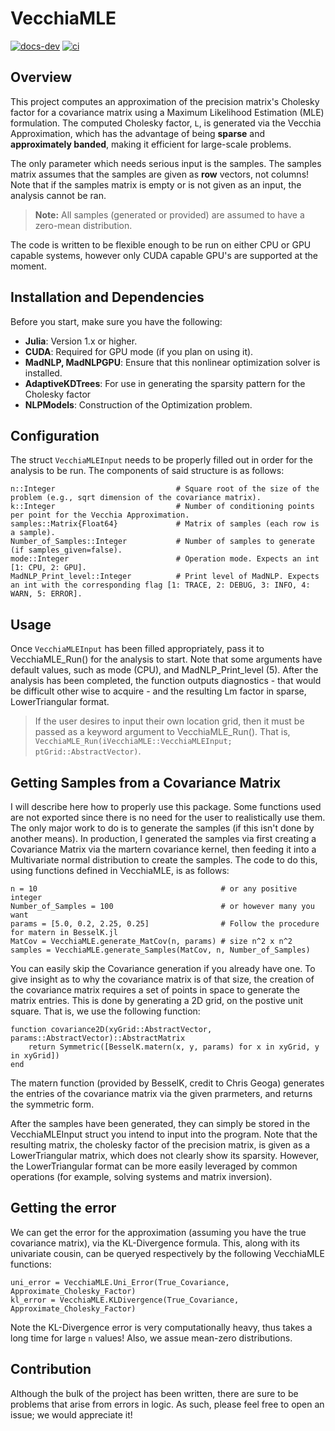 # VecchiaMLE

[![docs-dev][docs-dev-img]][docs-dev-url] [![ci][ci-img]][ci-url]

[docs-dev-img]: https://img.shields.io/badge/docs-dev-purple.svg
[docs-dev-url]: https://exanauts.github.io/VecchiaMLE.jl/dev
[ci-img]: https://github.com/exanauts/VecchiaMLE.jl/actions/workflows/CI.yml/badge.svg
[ci-url]: https://github.com/exanauts/VecchiaMLE.jl/actions/workflows/CI.yml

## Overview

This project computes an approximation of the precision matrix's Cholesky factor for a covariance matrix using a Maximum Likelihood Estimation (MLE) formulation. The computed Cholesky factor, `L`, is generated via the Vecchia Approximation, which has the advantage of being **sparse** and **approximately banded**, making it efficient for large-scale problems. 

The only parameter which needs serious input is the samples. The samples matrix assumes that the samples are given as **row** vectors, not columns! 
Note that if the samples matrix is empty or is not given as an input, the analysis cannot be ran. 

> **Note:** All samples (generated or provided) are assumed to have a zero-mean distribution.

The code is written to be flexible enough to be run on either CPU or GPU capable systems, however only CUDA capable GPU's are supported at the moment.

## Installation and Dependencies

Before you start, make sure you have the following:

- **Julia**: Version 1.x or higher.
- **CUDA**: Required for GPU mode (if you plan on using it).
- **MadNLP, MadNLPGPU**: Ensure that this nonlinear optimization solver is installed.
- **AdaptiveKDTrees**: For use in generating the sparsity pattern for the Cholesky factor
- **NLPModels**: Construction of the Optimization problem.

## Configuration
The struct `VecchiaMLEInput` needs to be properly filled out in order for the analysis to be run. The components of said structure is as follows:

```
n::Integer                           # Square root of the size of the problem (e.g., sqrt dimension of the covariance matrix). 
k::Integer                           # Number of conditioning points per point for the Vecchia Approximation.
samples::Matrix{Float64}             # Matrix of samples (each row is a sample).
Number_of_Samples::Integer           # Number of samples to generate (if samples_given=false).
mode::Integer                        # Operation mode. Expects an int [1: CPU, 2: GPU].
MadNLP_Print_level::Integer          # Print level of MadNLP. Expects an int with the corresponding flag [1: TRACE, 2: DEBUG, 3: INFO, 4: WARN, 5: ERROR].
```

## Usage
Once `VecchiaMLEInput` has been filled appropriately, pass it to VecchiaMLE_Run() for the analysis to start. Note that some arguments have default values, such as mode (CPU), and MadNLP_Print_level (5). After the analysis has been completed, the function outputs diagnostics - that would be difficult other wise to acquire - and the resulting Lm factor in sparse, LowerTriangular format. 

> If the user desires to input their own location grid, then it must be passed as a keyword argument to VecchiaMLE_Run(). That is, `VecchiaMLE_Run(iVecchiaMLE::VecchiaMLEInput; ptGrid::AbstractVector)`. 

## Getting Samples from a Covariance Matrix
I will describe here how to properly use this package. Some functions used are not exported since there is no need for the user to realistically use them. The only major work to do is to generate the samples (if this isn't done by another means). In production, I generated the samples via first creating a Covariance Matrix via the martern covariance kernel, then feeding it into a Multivariate normal distribution to create the samples. The code to do this, using functions defined in VecchiaMLE, is as follows:

```
n = 10                                         # or any positive integer
Number_of_Samples = 100                        # or however many you want
params = [5.0, 0.2, 2.25, 0.25]                # Follow the procedure for matern in BesselK.jl
MatCov = VecchiaMLE.generate_MatCov(n, params) # size n^2 x n^2
samples = VecchiaMLE.generate_Samples(MatCov, n, Number_of_Samples)
```

You can easily skip the Covariance generation if you already have one. To give insight as to why the covariance matrix is of that size, the creation of the covariance matrix requires a set of points in space to generate the matrix entries. This is done by generating a 2D grid, on the postive unit square. That is, we use the following function:

```
function covariance2D(xyGrid::AbstractVector, params::AbstractVector)::AbstractMatrix
    return Symmetric([BesselK.matern(x, y, params) for x in xyGrid, y in xyGrid])
end
```
The matern function (provided by BesselK, credit to Chris Geoga) generates the entries of the covariance matrix via the given prarmeters, and returns the symmetric form.

After the samples have been generated, they can simply be stored in the VecchiaMLEInput struct you intend to input into the program. Note that the resulting matrix, the cholesky factor of the precision matrix, is given as a LowerTriangular matrix, which does not clearly show its sparsity. However, the LowerTriangular format can be more easily leveraged by common operations (for example, solving systems and matrix inversion). 

## Getting the error

We can get the error for the approximation (assuming you have the true covariance matrix), via the KL-Divergence formula. This, along with its univariate cousin, can be queryed respectively by the following VecchiaMLE functions:

```
uni_error = VecchiaMLE.Uni_Error(True_Covariance, Approximate_Cholesky_Factor)
kl_error = VecchiaMLE.KLDivergence(True_Covariance, Approximate_Cholesky_Factor)
```
Note the KL-Divergence error is very computationally heavy, thus takes a long time for large `n` values! Also, we assue mean-zero distributions. 

## Contribution
Although the bulk of the project has been written, there are sure to be problems that arise from errors in logic. As such, please feel free to open an issue;
we would appreciate it!
